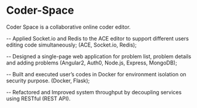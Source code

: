# Coder-Space
Coder Space is a collaborative online coder editor.

-- Applied Socket.io and Redis to the ACE editor to support different users editing code simultaneously; (ACE, Socket.io, Redis);

-- Designed a single-page web application for problem list, problem details and adding problems (Angular2, Auth0, Node.js, Express, MongoDB);

-- Built and executed user’s codes in Docker for environment isolation on security purpose. (Docker, Flask);

-- Refactored and Improved system throughput by decoupling services using RESTful (REST API).

